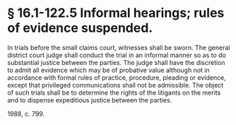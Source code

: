 # § 16.1-122.5 Informal hearings; rules of evidence suspended.

<p>In trials before the small claims court, witnesses shall be sworn. The general district court judge shall conduct the trial in an informal manner so as to do substantial justice between the parties. The judge shall have the discretion to admit all evidence which may be of probative value although not in accordance with formal rules of practice, procedure, pleading or evidence, except that privileged communications shall not be admissible. The object of such trials shall be to determine the rights of the litigants on the merits and to dispense expeditious justice between the parties.</p><p>1988, c. 799.</p>